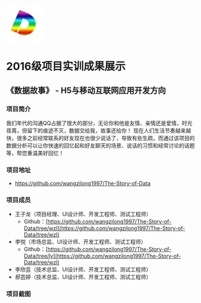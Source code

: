 <img src="image/logo.png"/>

# 2016级项目实训成果展示 

## 《数据故事》 - H5与移动互联网应用开发方向

### 项目简介

我们年代的沟通QQ占据了很大的部分，无论你和他是友情、亲情还是爱情，时光荏苒，但留下的痕迹不灭，数据交给我，故事还给你！ 现在人们生活节奏越来越快，很多之前经常联系的好友现在也很少说话了，导致有些生疏，而通过该项目的数据分析可以让你快速的回忆起和好友聊天的场景、说话的习惯和经常讨论的话题等，帮您重温美好回忆！

### 项目地址
- https://github.com/wangzilong1997/The-Story-of-Data

### 项目成员

- 王子龙（项目经理、UI设计师、开发工程师、测试工程师）
  - Github：[https://github.com/wangzilong1997/The-Story-of-Data/tree/wzl](https://github.com/wangzilong1997/The-Story-of-Data/tree/wzl)
- 李悦（市场总监、UI设计师、开发工程师、测试工程师）
  - Github：[https://github.com/wangzilong1997/The-Story-of-Data/tree/ly](https://github.com/wangzilong1997/The-Story-of-Data/tree/wzl)
- 李欣芸（技术总监、UI设计师、开发工程师、测试工程师）
- 郝芸婷（技术总监、UI设计师、开发工程师、测试工程师）

### 项目截图
